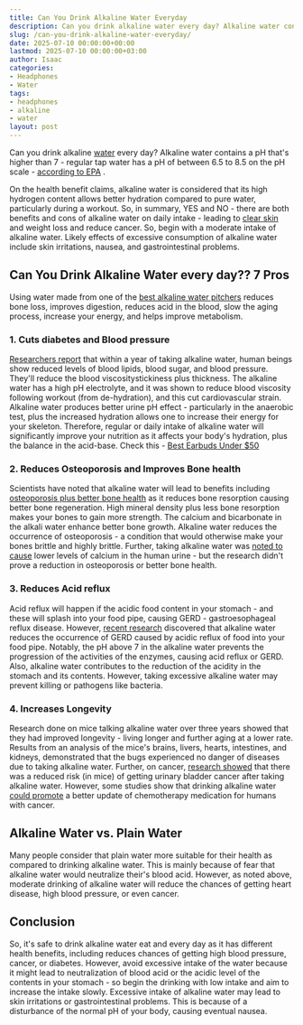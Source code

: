 ```yaml
---
title: Can You Drink Alkaline Water Everyday
description: Can you drink alkaline water every day? Alkaline water contains a pH that's higher than 7 - regular tap water has a pH of between 6.5 to 8.5 on the pH scale -...
slug: /can-you-drink-alkaline-water-everyday/
date: 2025-07-10 00:00:00+00:00
lastmod: 2025-07-10 00:00:00+03:00
author: Isaac
categories:
- Headphones
- Water
tags:
- headphones
- alkaline
- water
layout: post
---
```

Can you drink alkaline [water](https://pestpolicy.com/best-water-tables-for-1-year-old/) every day? Alkaline water contains a pH that's higher than 7 - regular tap water has a pH of between 6.5 to 8.5 on the pH scale -
[according to EPA](https://www.epa.gov/sdwa/drinking-water-regulations-and-contaminants)
.

On the health benefit claims, alkaline water is considered that its high hydrogen content allows better hydration compared to pure water, particularly during a workout.
So, in summary, YES and NO - there are both benefits and cons of alkaline water on daily intake - leading to
[clear skin](https://twitter.com/_AyeVee/status/1085823220157054976)
and weight loss and reduce cancer.
So, begin with a moderate intake of alkaline water. Likely effects of excessive consumption of alkaline water include
skin irritations, nausea, and gastrointestinal problems.
## Can You Drink Alkaline Water every day?? 7 Pros
Using water made from one of the
[best alkaline water pitchers](https://upurifywater.com/best-alkaline-water-pitcher/)
reduces bone loss, improves digestion, reduces acid in the blood, slow the aging process, increase your energy, and helps improve metabolism.
### 1. Cuts diabetes and Blood pressure
[Researchers report](http://en.cnki.com.cn/Article_en/CJFDTOTAL-SHYI200112005.htm)
that within a year of taking alkaline water, human beings show reduced levels of blood lipids, blood sugar, and blood pressure. They'll reduce the blood viscositystickiness plus thickness.
The alkaline water has a high pH electrolyte, and it was shown to reduce blood viscosity following workout (from de-hydration), and this cut cardiovascular strain.
Alkaline water produces better urine pH effect - particularly in the anaerobic test, plus the increased hydration allows one to increase their energy for your skeleton.
Therefore, regular or daily intake of alkaline water will significantly improve your nutrition as it affects your body's hydration, plus the balance in the acid-base.
Check this -
[Best Earbuds Under $50](https://pestpolicy.com/best-earbuds-under-50/)
### 2. Reduces Osteoporosis and Improves Bone health
Scientists have noted that alkaline water will lead to benefits including
[osteoporosis plus better bone health](http://www.thebonejournal.com/article/S8756-3282(08)00781-3/abstract)
as it reduces bone resorption causing better bone regeneration.
High mineral density plus less bone resorption makes your bones to gain more strength. The calcium and bicarbonate in the alkali water enhance better bone growth.
Alkaline water reduces the occurrence of osteoporosis - a condition that would otherwise make your bones brittle and highly brittle.
Further, taking alkaline water was
[noted to cause](https://www.ncbi.nlm.nih.gov/pmc/articles/PMC3195546/)
lower levels of calcium in the human urine - but the research didn't prove a reduction in osteoporosis or better bone health.
### 3. Reduces Acid reflux
Acid reflux will happen if the acidic food content in your stomach - and these will splash into your food pipe, causing GERD - gastroesophageal reflux disease.
However,
[recent research](http://journals.sagepub.com/doi/abs/10.1177/000348941212100702)
discovered that alkaline water reduces the occurrence of GERD caused by acidic reflux of food into your food pipe.
Notably, the pH above 7 in the alkaline water prevents the progression of the activities of the enzymes, causing acid reflux or GERD.
Also, alkaline water contributes to the reduction of the acidity in the stomach and its contents. However, taking excessive alkaline water may prevent killing or pathogens like bacteria.
### 4. Increases Longevity
Research done on mice talking alkaline water over three years showed that they had improved longevity - living longer and further aging at a lower rate.
Results from an analysis of the mice's brains, livers, hearts, intestines, and kidneys, demonstrated that the bugs experienced no danger of diseases due to taking alkaline water.
Further, on cancer,
[research showed](http://bmjopen.bmj.com/content/6/6/e010438.full)
that there was a reduced risk (in mice) of getting urinary bladder cancer after taking alkaline water.
However, some studies show that drinking alkaline water
[could promote](https://www.ncbi.nlm.nih.gov/pmc/articles/PMC3195546/)
a better update of chemotherapy medication for humans with cancer.

## Alkaline Water vs. Plain Water
Many people consider that plain water more suitable for their health as compared to drinking alkaline water. This is mainly because of fear that alkaline water would neutralize their's blood acid.
However, as noted above, moderate drinking of alkaline water will reduce the chances of getting heart disease, high blood pressure, or even cancer.
## Conclusion
So, it's safe to drink alkaline water eat and every day as it has different health benefits, including reduces chances of getting high blood pressure, cancer, or diabetes.
However, avoid excessive intake of the water because it might lead to neutralization of blood acid or the acidic level of the contents in your stomach - so begin the drinking with low intake and aim to increase the intake slowly.
Excessive intake of alkaline water may lead to skin irritations or gastrointestinal problems. This is because of a disturbance of the normal pH of your body, causing eventual nausea.
